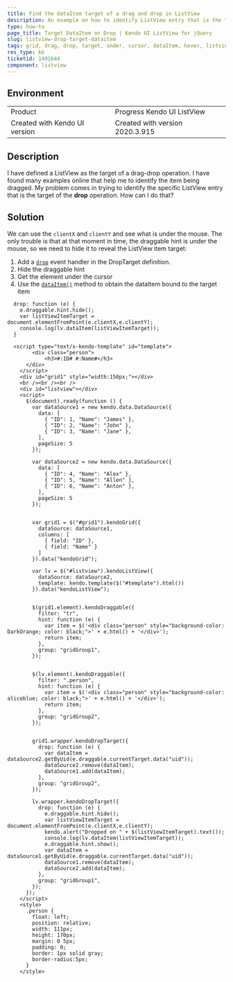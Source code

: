 ```yaml
---
title: Find the dataItem target of a drag and drop in ListView
description: An example on how to identify ListView entry that is the target of a dragdrop operation
type: how-to
page_title: Target DataItem on Drop | Kendo UI ListView for jQuery
slug: listview-drop-target-dataitem
tags: grid, drag, drop, target, under, cursor, dataItem, hover, listview, mouse
res_type: kb
ticketid: 1491644
component: listview
---
```


## Environment

<table>
 <tr>
  <td>Product</td>
  <td>Progress Kendo UI ListView</td>
 </tr>
 <tr>
  <td>Created with Kendo UI version</td>
  <td>Created with version 2020.3.915</td>
 </tr>
</table>

## Description

I have defined a ListView as the target of a drag-drop operation. I have found many examples online that help me to identify the item being dragged. My problem comes in trying to identify the specific ListView entry that is the target of the **drop** operation.  How can I do that?

## Solution

We can use the `clientX` and `clientY` and see what is under the mouse. The only trouble is that at that moment in time, the draggable hint is under the mouse, so we need to hide it to reveal the ListView item target:

1. Add a [`drop`](/api/javascript/ui/droptarget/events/drop) event handler in the DropTarget definition.
1. Hide the draggable hint
1. Get the element under the cursor
1. Use the [`dataItem()`](/api/javascript/ui/listview/methods/dataitem) method to obtain the dataItem bound to the target item

  ```
    drop: function (e) {
      e.draggable.hint.hide();
      var listViewItemTarget = document.elementFromPoint(e.clientX,e.clientY);
      console.log(lv.dataItem(listViewItemTarget));
    }
  ```

```dojo
  <script type="text/x-kendo-template" id="template">
        <div class="person">
            <h3>#:ID# #:Name#</h3>
      </div>
    </script>
    <div id="grid1" style="width:150px;"></div>
    <br /><br /><br />
    <div id="listview"></div>
    <script>
      $(document).ready(function () {
        var dataSource1 = new kendo.data.DataSource({
          data: [
            { "ID": 1, "Name": "James" },
            { "ID": 2, "Name": "John" },
            { "ID": 3, "Name": "Jane" },
          ],
          pageSize: 5
        });

        var dataSource2 = new kendo.data.DataSource({
          data: [
            { "ID": 4, "Name": "Alex" },
            { "ID": 5, "Name": "Allen" },
            { "ID": 6, "Name": "Anton" },
          ],
          pageSize: 5
        });


        var grid1 = $("#grid1").kendoGrid({
          dataSource: dataSource1,
          columns: [
            { field: "ID" },
            { field: "Name" }
          ]
        }).data("kendoGrid");

        var lv = $("#listview").kendoListView({
          dataSource: dataSource2,
          template: kendo.template($("#template").html())
        }).data("kendoListView");


        $(grid1.element).kendoDraggable({
          filter: "tr",
          hint: function (e) {
            var item = $('<div class="person" style="background-color: DarkOrange; color: black;">' + e.html() + '</div>');
            return item;
          },
          group: "gridGroup1",
        });


        $(lv.element).kendoDraggable({
          filter: ".person",
          hint: function (e) {
            var item = $('<div class="person" style="background-color: aliceblue; color: black;">' + e.html() + '</div>');
            return item;
          },
          group: "gridGroup2",
        });


        grid1.wrapper.kendoDropTarget({
          drop: function (e) {
            var dataItem = dataSource2.getByUid(e.draggable.currentTarget.data("uid"));
            dataSource2.remove(dataItem);
            dataSource1.add(dataItem);
          },
          group: "gridGroup2",
        });

        lv.wrapper.kendoDropTarget({
          drop: function (e) {
            e.draggable.hint.hide();
            var listViewItemTarget = document.elementFromPoint(e.clientX,e.clientY);
            kendo.alert("Dropped on " + $(listViewItemTarget).text());
            console.log(lv.dataItem(listViewItemTarget));
            e.draggable.hint.show();
            var dataItem = dataSource1.getByUid(e.draggable.currentTarget.data("uid"));
            dataSource1.remove(dataItem);
            dataSource2.add(dataItem);
          },
          group: "gridGroup1",
        });
      });
    </script>
    <style>
      .person {
        float: left;
        position: relative;
        width: 111px;
        height: 170px;
        margin: 0 5px;
        padding: 0;
        border: 1px solid gray;
        border-radius:5px;
      }
    </style>
```
